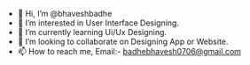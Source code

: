 - 👋 Hi, I’m @bhaveshbadhe
- 👀 I’m interested in User Interface Designing.
- 🌱 I’m currently learning Ui/Ux Designing.
- 💞️ I’m looking to collaborate on Designing App or Website.
- 📫 How to reach me, Email:- badhebhavesh0706@gmail.com

<!---
bhaveshbadhe/bhaveshbadhe is a ✨ special ✨ repository because its `README.md` (this file) appears on your GitHub profile.
You can click the Preview link to take a look at your changes.
--->
